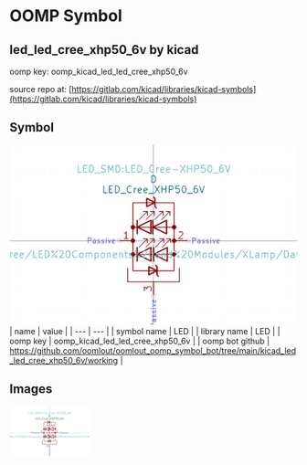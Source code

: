 # OOMP Symbol  
## led_led_cree_xhp50_6v  by kicad  
  
oomp key: oomp_kicad_led_led_cree_xhp50_6v  
  
source repo at: [https://gitlab.com/kicad/libraries/kicad-symbols](https://gitlab.com/kicad/libraries/kicad-symbols)  
## Symbol  
  
[![working.png](working_600.png)](working.png)  
| name | value | 
| --- | --- | 
| symbol name | LED | 
| library name | LED | 
| oomp key | oomp_kicad_led_led_cree_xhp50_6v | 
| oomp bot github | https://github.com/oomlout/oomlout_oomp_symbol_bot/tree/main/kicad_led_led_cree_xhp50_6v/working | 
## Images  
  
[![working.png](working_140.png)](working.png)  
